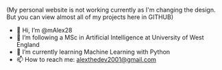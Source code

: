 (My personal website is not working currently as I'm changing the design. But you can view almost all of my projects here in GITHUB)

- 👋 Hi, I’m @mAlex28
- 👀 I’m following a MSc in Artificial Intelligence at University of West England
- 🌱 I’m currently learning Machine Learning with Python
- 📫 How to reach me: alexthedev2001@gmail.com 
